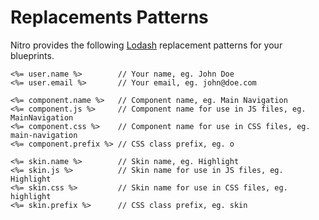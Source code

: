 # Replacements Patterns

Nitro provides the following [Lodash](https://lodash.com/docs#template) replacement patterns for your blueprints. 

```
<%= user.name %>		// Your name, eg. John Doe
<%= user.email %>		// Your email, eg. john@doe.com

<%= component.name %>	// Component name, eg. Main Navigation
<%= component.js %> 	// Component name for use in JS files, eg. MainNavigation
<%= component.css %> 	// Component name for use in CSS files, eg. main-navigation
<%= component.prefix %>	// CSS class prefix, eg. o

<%= skin.name %>		// Skin name, eg. Highlight
<%= skin.js %> 			// Skin name for use in JS files, eg. Highlight
<%= skin.css %> 		// Skin name for use in CSS files, eg. highlight
<%= skin.prefix %>		// CSS class prefix, eg. skin 

```
